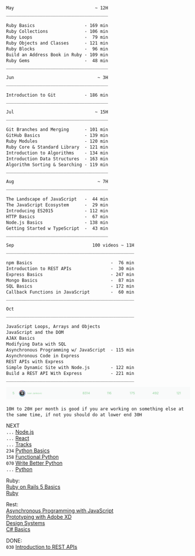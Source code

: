 ```
May                               ~ 12H
_______________________________________   

Ruby Basics                   - 169 min   
Ruby Collections              - 106 min   
Ruby Loops                    -  79 min   
Ruby Objects and Classes      - 121 min   
Ruby Blocks                   -  96 min   
Build an Address Book in Ruby - 109 min   
Ruby Gems                     -  48 min
_______________________________________

```

```
Jun                                ~ 3H
_______________________________________   

Introduction to Git           - 186 min
_______________________________________   

```

```
Jul                               ~ 15H
_______________________________________   

Git Branches and Merging      - 101 min   
GitHub Basics                 - 139 min   
Ruby Modules                  - 120 min   
Ruby Core & Standard Library  - 121 min   
Introduction to Algorithms    - 134 min   
Introduction Data Structures  - 163 min   
Algorithm Sorting & Searching - 119 min
_______________________________________ 

```

```
Aug                                ~ 7H
_______________________________________

The Landscape of JavaScript   -  44 min
The JavaScript Ecosystem      -  29 min
Introducing ES2015            - 112 min
HTTP Basics                   -  67 min
Node.js Basics                - 138 min
Getting Started w TypeScript  -  43 min
_______________________________________

```

```
Sep                              100 videos ~ 11H
_________________________________________________

npm Basics                              -  76 min
Introduction to REST APIs               -  30 min
Express Basics                          - 247 min
Mongo Basics                            -  87 min
SQL Basics                              - 172 min
Callback Functions in JavaScript        -  60 min
_________________________________________________

```

```
Oct                                           
_________________________________________________

JavaScript Loops, Arrays and Objects
JavaScript and the DOM
AJAX Basics
Modifying Data with SQL
Asynchronous Programming w/ JavaScript  - 115 min
Asynchronous Code in Express 
REST APIs with Express
Simple Dynamic Site with Node.js        - 122 min
Build a REST API With Express           - 221 min
_________________________________________________

```

![August](./my_org_stats/0819.png)

```
10H to 20H per month is good if you are working on something else at the same time, if not you should do at lower end 30H
```

NEXT  
`...` [Node.js](https://teamtreehouse.com/library/type:course/q:node.js)  
`...` [React](https://teamtreehouse.com/library/type:course/q:React)  
`...` [Tracks](https://teamtreehouse.com/tracks)  
`234` [Python Basics](https://teamtreehouse.com/library/python-basics-3)   
`158` [Functional Python](https://teamtreehouse.com/library/functional-python)    
`070` [Write Better Python](https://teamtreehouse.com/library/write-better-python)    
`...` [Python](https://teamtreehouse.com/library/type:course/q:python)  

Ruby:  
[Ruby on Rails 5 Basics](https://teamtreehouse.com/library/ruby-on-rails-5-basics)  
[Ruby](https://teamtreehouse.com/library/type:course/q:ruby)  

Rest:  
[Asynchronous Programming with JavaScript](https://teamtreehouse.com/library/asynchronous-programming-with-javascript)  
[Prototyping with Adobe XD](https://teamtreehouse.com/library/prototyping-with-adobe-xd)  
[Design Systems](https://teamtreehouse.com/library/design-systems)  
[C# Basics](https://teamtreehouse.com/library/your-first-c-program)  

DONE:  
`030` [Introduction to REST APIs](https://teamtreehouse.com/library/introduction-to-rest-apis)  